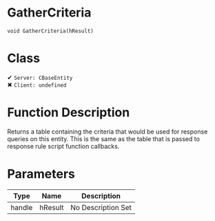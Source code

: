 # GatherCriteria
```
void GatherCriteria(hResult)
```
# Class
✔ `Server: CBaseEntity`  
✖ `Client: undefined`  

# Function Description
Returns a table containing the criteria that would be used for response queries on this entity. This is the same as the table that is passed to response rule script function callbacks.
# Parameters
Type|Name|Description
--|--|--
handle|hResult|No Description Set
